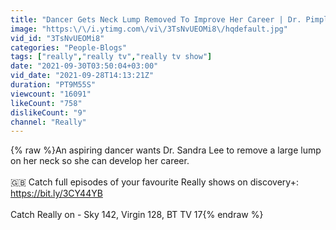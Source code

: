 ```yaml
---
title: "Dancer Gets Neck Lump Removed To Improve Her Career | Dr. Pimple Popper: This Is Zit"
image: "https:\/\/i.ytimg.com\/vi\/3TsNvUEOMi8\/hqdefault.jpg"
vid_id: "3TsNvUEOMi8"
categories: "People-Blogs"
tags: ["really","really tv","really tv show"]
date: "2021-09-30T03:50:04+03:00"
vid_date: "2021-09-28T14:13:21Z"
duration: "PT9M55S"
viewcount: "16091"
likeCount: "758"
dislikeCount: "9"
channel: "Really"
---
```

{% raw %}An aspiring dancer wants Dr. Sandra Lee to remove a large lump on her neck so she can develop her career.<br /><br />🇬🇧 Catch full episodes of your favourite Really shows on discovery+: <a rel="nofollow" target="blank" href="https://bit.ly/3CY44YB">https://bit.ly/3CY44YB</a><br /><br />Catch Really on - Sky 142, Virgin 128, BT TV 17{% endraw %}
